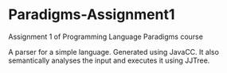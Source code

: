 # Paradigms-Assignment1
Assignment 1 of Programming Language Paradigms course

A parser for a simple language. Generated using JavaCC. It also semantically analyses the input and executes it using JJTree.
